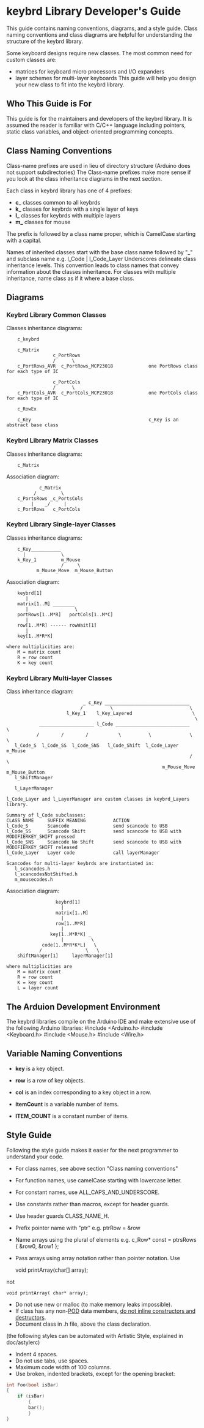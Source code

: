 keybrd Library Developer's Guide
================================
This guide contains naming conventions, diagrams, and a style guide.
Class naming conventions and class diagrams are helpful for understanding the structure of the keybrd library.

Some keyboard designs require new classes.  The most common need for custom classes are:
 * matrices for keyboard micro processors and I/O expanders
 * layer schemes for multi-layer keyboards
This guide will help you design your new class to fit into the keybrd library.

## Who This Guide is For
This guide is for the maintainers and developers of the keybrd library.
It is assumed the reader is familiar with C/C++ language including pointers, static class variables, and object-oriented programming concepts.

## Class Naming Conventions
Class-name prefixes are used in lieu of directory structure (Arduino does not support subdirectories)
The Class-name prefixes make more sense if you look at the class inheritance diagrams in the next section.

Each class in keybrd library has one of 4 prefixes:
* **c_** classes common to all keybrds
* **k_** classes for keybrds with a single layer of keys
* **l_** classes for keybrds with multiple layers
* **m_** classes for mouse

The prefix is followed by a class name proper, which is CamelCase starting with a capital.

Names of inherited classes start with the base class name followed by "_" and subclass name e.g.
	l_Code
	   |
	l_Code_Layer
Underscores delineate class inheritance levels.
This convention leads to class names that convey information about the classes inheritance.
For classes with multiple inheritance, name class as if it where a base class.

## Diagrams
### Keybrd Library Common Classes
Classes inheritance diagrams:
``` 
	c_keybrd

	c_Matrix
	             c_PortRows
	             /      \
	c_PortRows_AVR  c_PortRows_MCP23018             one PortRows class for each type of IC
 
	             c_PortCols
	             /      \
	c_PortCols_AVR  c_PortCols_MCP23018             one PortCols class for each type of IC
 
	c_RowEx
 
	c_Key                                           c_Key is an abstract base class
``` 
### Keybrd Library Matrix Classes
Classes inheritance diagrams:
``` 
	c_Matrix
``` 
Association diagram:
``` 
	        c_Matrix 
	      /         \
	c_PortsRows _c_PortsCols
	     |    _/     |
	c_PortRows   c_PortCols
``` 
### Keybrd Library Single-layer Classes
Classes inheritance diagrams:
``` 
	c_Key___________
	  |             \
	k_Key_1         m_Mouse
	                /     \
	       m_Mouse_Move  m_Mouse_Button
``` 
Association diagram:
``` 
	keybrd[1]
	   |
	matrix[1..M] ________
	   |                 \
	portRows[1..M*R]   portCols[1..M*C]
	   |
	row[1..M*R] ------ rowWait[1]
	   |
	key[1..M*R*K]
 
where multiplicities are:
	M = matrix count
	R = row count
	K = key count
``` 
### Keybrd Library Multi-layer Classes
Class inheritance diagram:
 ``` 
	                         _ c_Key _______________________________
	                        /          \                            \
	                   l_Key_1    l_Key_Layered                      \
	                                                                  \
	         ____________________ l_Code ___________________________   \
	        /        /        /           \          \              \   \
	l_Code_S  l_Code_SS  l_Code_SNS   l_Code_Shift  l_Code_Layer   m_Mouse
	                                                                /     \
	                                                      m_Mouse_Move  m_Mouse_Button
	l_ShiftManager

	l_LayerManager
 
l_Code_Layer and l_LayerManager are custom classes in keybrd_Layers library.
 
Summary of l_Code subclasses:
 CLASS NAME     SUFFIX MEANING          ACTION
 l_Code_S       Scancode                send scancode to USB
 l_Code_SS      Scancode Shift          send scancode to USB with MODIFIERKEY_SHIFT pressed
 l_Code_SNS     Scancode No Shift       send scancode to USB with MODIFIERKEY_SHIFT released
 l_Code_Layer   Layer code              call layerManager

Scancodes for multi-layer keybrds are instantiated in:
	l_scancodes.h
	l_scancodesNotShifted.h
	m_mousecodes.h
```
Association diagram:
``` 
	              keybrd[1]
	                |
	              matrix[1..M]
	                |
	              row[1..M*R]
	                |
	            key[1..M*R*K] _
	                |          \
	         code[1..M*R*K*L]   \
	        /                \   \
	shiftManager[1]     layerManager[1]
 
where multiplicities are
	M = matrix count
	R = row count
	K = key count
	L = layer count
``` 

## The Arduion Development Environment
The keybrd libraries compile on the Arduino IDE and make extensive use of the following Arduino libraries:
    #include <Arduino.h>
    #include <Keyboard.h>
    #include <Mouse.h>
    #include <Wire.h>

## Variable Naming Conventions
* **key** is a key object.
* **row** is a row of key objects.
* **col** is an index corresponding to a key object in a row.

* **itemCount** is a variable number of items.
* **ITEM_COUNT** is a constant number of items.

## Style Guide
Following the style guide makes it easier for the next programmer to understand your code.
* For class names, see above section "Class naming conventions"
* For function names, use camelCase starting with lowercase letter.
* For constant names, use ALL_CAPS_AND_UNDERSCORE.
* Use constants rather than macros, except for header guards.
* Use header guards CLASS_NAME_H.
* Prefix pointer name with "ptr" e.g. ptrRow =  &row
* Name arrays using the plural of elements e.g. c_Row* const = ptrsRows { &row0,  &row1 };
* Pass arrays using array notation rather than pointer notation.  Use

    void printArray(char[] array);

not

    void printArray( char* array);

* Do not use new or malloc (to make memory leaks impossible).
* If class has any non-[POD](http://en.wikipedia.org/wiki/Plain_old_data_structure) data members, [do not inline constructors and destructors](http://www.chromium.org/developers/coding-style/cpp-dos-and-donts).
* Document class in .h file, above the class declaration.

(the following styles can be automated with Artistic Style, explained in doc/astylerc)
* Indent 4 spaces.
* Do not use tabs, use spaces.
* Maximum code width of 100 columns.
* Use broken, indented brackets, except for the opening bracket:
```cpp
int Foo(bool isBar) 
{
    if (isBar)
        {
        bar();
        }
}
```

